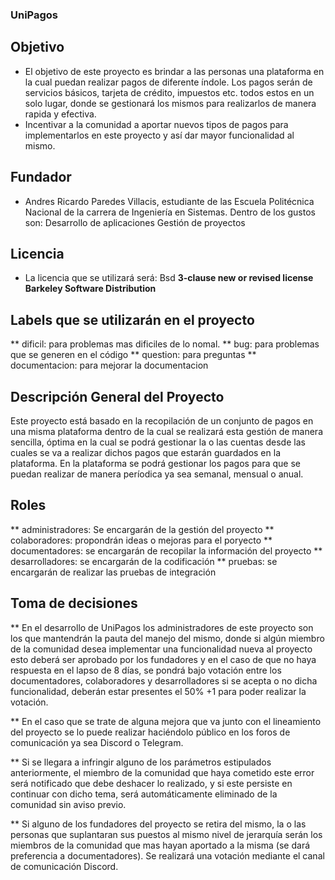 ### UniPagos

## Objetivo

* El objetivo de este proyecto es brindar a las personas una plataforma en la cual puedan realizar pagos de diferente índole. Los pagos serán de servicios básicos, tarjeta de crédito, impuestos etc. todos estos en un solo lugar, donde se gestionará los mismos para realizarlos de manera rapida y efectiva.
* Incentivar a la comunidad a aportar nuevos tipos de pagos para implementarlos en este proyecto y así dar mayor funcionalidad al mismo.

## Fundador

* Andres Ricardo Paredes Villacis, estudiante de las Escuela Politécnica Nacional de la carrera de Ingeniería en Sistemas.
Dentro de los gustos son:
Desarrollo de aplicaciones 
Gestión de proyectos 

## Licencia 

* La licencia que se utilizará será: Bsd **3-clause new or revised license Barkeley Software Distribution**

## Labels que se utilizarán en el proyecto

** dificil: para problemas mas dificiles de lo nomal. 
** bug: para problemas que se generen en el código
** question: para preguntas
** documentacion: para mejorar la documentacion

## Descripción General del Proyecto

Este proyecto está basado en la recopilación de un conjunto de pagos en una misma plataforma dentro de la cual se realizará esta gestión de manera sencilla, óptima en la cual se podrá gestionar la o las cuentas desde las cuales se va a realizar dichos pagos que estarán guardados en la plataforma. En la plataforma se podrá gestionar los pagos para que se puedan realizar de manera períodica ya sea semanal, mensual o anual.

## Roles

** administradores: Se encargarán de la gestión del proyecto
** colaboradores: propondrán ideas o mejoras para el poryecto
** documentadores: se encargarán de recopilar la información del proyecto
** desarrolladores: se encargarán de la codificación 
** pruebas: se encargarán de realizar las pruebas de integración

## Toma de decisiones

** En el desarrollo de UniPagos los administradores de este proyecto son los que mantendrán la pauta del manejo del mismo, donde si algún miembro de la comunidad desea implementar una funcionalidad nueva al proyecto esto deberá ser aprobado por los fundadores y en el caso de que no haya respuesta en el lapso de 8 días, se pondrá bajo votación entre los documentadores, colaboradores y desarrolladores si se acepta o no dicha funcionalidad, deberán estar presentes el 50% +1 para poder realizar la votación.

** En el caso que se trate de alguna mejora que va junto con el lineamiento del proyecto se lo puede realizar haciéndolo público en los foros de comunicación ya sea Discord o Telegram.

** Si se llegara a infringir alguno de los parámetros estipulados anteriormente, el miembro de la comunidad que haya cometido este error será notificado que debe deshacer lo realizado, y si este persiste en continuar con dicho tema, será automáticamente eliminado de la comunidad sin aviso previo.

** Si alguno de los fundadores del proyecto se retira del mismo, la o las personas que suplantaran sus puestos al mismo nivel de jerarquía serán los miembros de la comunidad que mas hayan aportado a la misma (se dará preferencia a documentadores). Se realizará una votación mediante el canal de comunicación Discord. 
